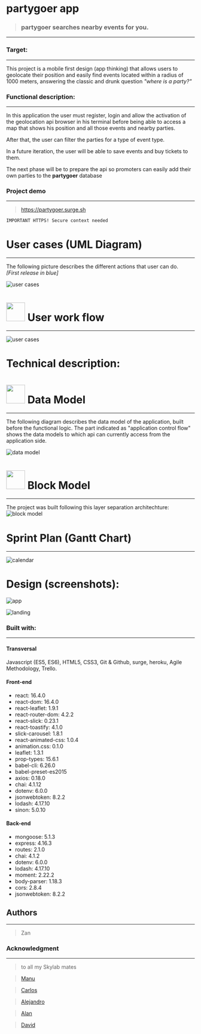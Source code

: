 # partygoer app 

> ### **partygoer** searches nearby events for you.
------

### Target:
----

This project is a mobile first design (app thinking) that allows users to geolocate their position and easily find events located within a radius of 1000 meters, answering the classic and drunk question *"where is a party?"*

### Functional description:
----

In this application the user must register, login and allow the activation of the geolocation api browser in his terminal before being able to access a map that shows his position and all those events and nearby parties.       

After that, the user can filter the parties for a type of event type.

In a future iteration, the user will be able to save events and buy tickets to them.   
   
The next phase will be to prepare the api so promoters can easily add their own parties to the **partygoer** database

### Project demo
----
> https://partygoer.surge.sh


`IMPORTANT HTTPS! Secure context needed`











#  User cases (UML Diagram)
------

The following picture describes the different actions that user can do.    
*[First release in blue]*

![user cases](./images/user_cases.png)

# <img src="./images/icons/flowchart.png" width="50px"> User work flow
------

![user cases](./images/work_flow.png)

# Technical description:
# <img src="./images/icons/planning.png" width="50px">  Data Model
------

The following diagram describes the data model of the application, built before the functional logic.
The part indicated as "application control flow" shows the data models to which api can currently access from the application side.

![data model](./images/data_model.png)

# <img src="./images/icons/models.png" width="50px"> Block Model
------
The project was built following this layer separation architechture:
![block model](./images/block_model.png)


# Sprint Plan (Gantt Chart)
------

![calendar](./images/calendar.png)

# Design (screenshots):

![app](./images/design/pagina2.png)
    
![landing](./images/design/pagina1.png)


### Built with:
----

#### Transversal

Javascript (ES5, ES6), HTML5, CSS3, Git & Github, surge, heroku, Agile Methodology, Trello.
#### Front-end
- react: 16.4.0
- react-dom: 16.4.0
- react-leaflet: 1.9.1
- react-router-dom: 4.2.2
- react-slick: 0.23.1
- react-toastify: 4.1.0
- slick-carousel: 1.8.1
- react-animated-css: 1.0.4
- animation.css: 0.1.0
- leaflet: 1.3.1
- prop-types: 15.6.1
- babel-cli: 6.26.0
- babel-preset-es2015
- axios: 0.18.0
- chai: 4.1.12
- dotenv: 6.0.0
- jsonwebtoken: 8.2.2
- lodash: 4.17.10
- sinon: 5.0.10

#### Back-end
- mongoose: 5.1.3
- express: 4.16.3
- routes: 2.1.0
- chai: 4.1.2
- dotenv: 6.0.0
- lodash: 4.17.10
- moment: 2.22.2
- body-parser: 1.18.3
- cors: 2.8.4
- jsonwebtoken: 8.2.2


## Authors
---

> Zan

### Acknowledgment
---

>to all my Skylab mates

> [Manu](https://github.com/manuelbarzi) 

> [Carlos](https://github.com/Asix94) 

> [Alejandro](https://github.com/agandia9)

> [Alan](https://github.com/alanbover)

> [David](http://www.skylabcoders.com/es)